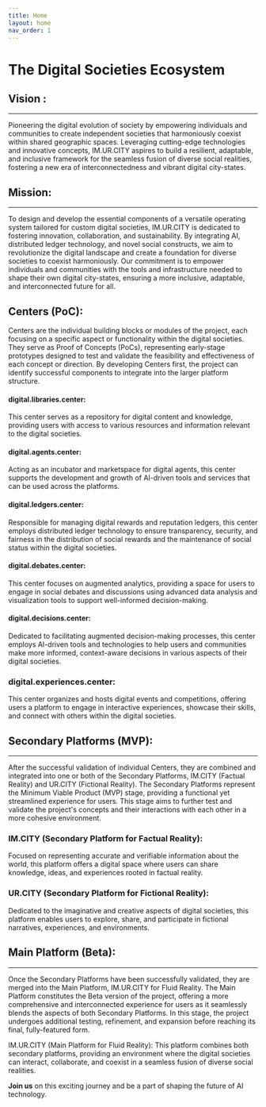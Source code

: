 ```yaml
---
title: Home
layout: home
nav_order: 1
---
```


# The Digital Societies Ecosystem

## Vision :
---------------------------------------
Pioneering the digital evolution of society by empowering individuals and communities to create independent societies that harmoniously coexist within shared geographic spaces. Leveraging cutting-edge technologies and innovative concepts, IM.UR.CITY aspires to build a resilient, adaptable, and inclusive framework for the seamless fusion of diverse social realities, fostering a new era of interconnectedness and vibrant digital city-states.

## Mission: 
---------------------------------------
To design and develop the essential components of a versatile operating system tailored for custom digital societies, IM.UR.CITY is dedicated to fostering innovation, collaboration, and sustainability. By integrating AI, distributed ledger technology, and novel social constructs, we aim to revolutionize the digital landscape and create a foundation for diverse societies to coexist harmoniously. Our commitment is to empower individuals and communities with the tools and infrastructure needed to shape their own digital city-states, ensuring a more inclusive, adaptable, and interconnected future for all.


## Centers (PoC): 

Centers are the individual building blocks or modules of the project, each focusing on a specific aspect or functionality within the digital societies. They serve as Proof of Concepts (PoCs), representing early-stage prototypes designed to test and validate the feasibility and effectiveness of each concept or direction. By developing Centers first, the project can identify successful components to integrate into the larger platform structure.

#### digital.libraries.center: 
This center serves as a repository for digital content and knowledge, providing users with access to various resources and information relevant to the digital societies.

#### digital.agents.center: 
Acting as an incubator and marketspace for digital agents, this center supports the development and growth of AI-driven tools and services that can be used across the platforms.

#### digital.ledgers.center: 
Responsible for managing digital rewards and reputation ledgers, this center employs distributed ledger technology to ensure transparency, security, and fairness in the distribution of social rewards and the maintenance of social status within the digital societies.

#### digital.debates.center: 
This center focuses on augmented analytics, providing a space for users to engage in social debates and discussions using advanced data analysis and visualization tools to support well-informed decision-making.

#### digital.decisions.center: 
Dedicated to facilitating augmented decision-making processes, this center employs AI-driven tools and technologies to help users and communities make more informed, context-aware decisions in various aspects of their digital societies.

### digital.experiences.center: 
This center organizes and hosts digital events and competitions, offering users a platform to engage in interactive experiences, showcase their skills, and connect with others within the digital societies.


## Secondary Platforms (MVP): 
---------------------------------------

After the successful validation of individual Centers, they are combined and integrated into one or both of the Secondary Platforms, IM.CITY (Factual Reality) and UR.CITY (Fictional Reality). The Secondary Platforms represent the Minimum Viable Product (MVP) stage, providing a functional yet streamlined experience for users. This stage aims to further test and validate the project's concepts and their interactions with each other in a more cohesive environment.

### IM.CITY (Secondary Platform for Factual Reality): 
Focused on representing accurate and verifiable information about the world, this platform offers a digital space where users can share knowledge, ideas, and experiences rooted in factual reality.

### UR.CITY (Secondary Platform for Fictional Reality): 
Dedicated to the imaginative and creative aspects of digital societies, this platform enables users to explore, share, and participate in fictional narratives, experiences, and environments.


## Main Platform (Beta):
---------------------------------------

Once the Secondary Platforms have been successfully validated, they are merged into the Main Platform, IM.UR.CITY for Fluid Reality. The Main Platform constitutes the Beta version of the project, offering a more comprehensive and interconnected experience for users as it seamlessly blends the aspects of both Secondary Platforms. In this stage, the project undergoes additional testing, refinement, and expansion before reaching its final, fully-featured form.

IM.UR.CITY (Main Platform for Fluid Reality): This platform combines both secondary platforms, providing an environment where the digital societies can interact, collaborate, and coexist in a seamless fusion of diverse social realities.




**Join us** on this exciting journey and be a part of shaping the future of AI technology.


[IM.CITY]: https://docs.im.city "The ImMersive City"
[UR.CITY]: https://docs.ur.city "The UnReal City"